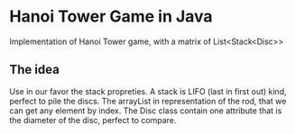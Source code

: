 # Hanoi Tower Game in Java
Implementation of Hanoi Tower game, with a matrix of List&lt;Stack&lt;Disc>>

## The idea

Use in our favor the stack propreties. A stack is LIFO (last in first out) kind, perfect to pile the discs. The arrayList in representation of the rod, that we can get any element by index. The Disc class contain one attribute that is the diameter of the disc, perfect to compare.
